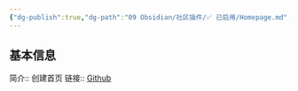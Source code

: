 ```yaml
---
{"dg-publish":true,"dg-path":"09 Obsidian/社区插件/✅ 已启用/Homepage.md","permalink":"/09 Obsidian/社区插件/✅ 已启用/Homepage/","noteIcon":"dg-note-icon","created":"2025-07-31","updated":"2025-07-31"}
---
```



## 基本信息

简介:: 创建首页
链接:: [Github](https://github.com/mirnovov/obsidian-homepage)